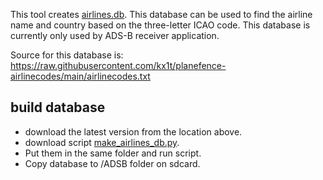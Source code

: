 This tool creates [airlines.db](https://github.com/eried/portapack-mayhem/blob/next/sdcard/ADSB/airlines.db). This database can be used to find the airline name and country based on the three-letter ICAO code.
This database is currently only used by ADS-B receiver application. 

Source for this database is:
https://raw.githubusercontent.com/kx1t/planefence-airlinecodes/main/airlinecodes.txt

## build database
* download the latest version from the location above.
* download script [make_airlines_db.py](https://github.com/eried/portapack-mayhem/blob/next/firmware/tools/make_airlines_db/make_airlines_db.py).
* Put them in the same folder and run script.
* Copy database to /ADSB folder on sdcard.
